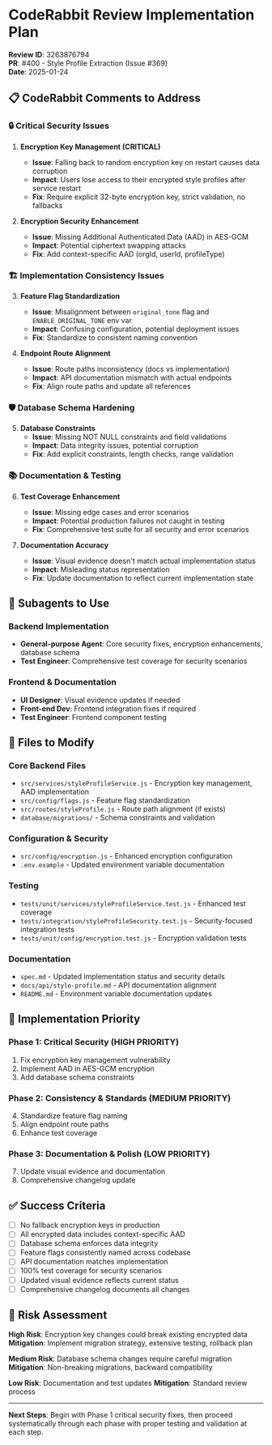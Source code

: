 # CodeRabbit Review Implementation Plan
**Review ID**: 3263876794  
**PR**: #400 - Style Profile Extraction (Issue #369)  
**Date**: 2025-01-24

## 📋 CodeRabbit Comments to Address

### 🔒 **Critical Security Issues**

1. **Encryption Key Management (CRITICAL)**
   - **Issue**: Falling back to random encryption key on restart causes data corruption
   - **Impact**: Users lose access to their encrypted style profiles after service restart
   - **Fix**: Require explicit 32-byte encryption key, strict validation, no fallbacks

2. **Encryption Security Enhancement**
   - **Issue**: Missing Additional Authenticated Data (AAD) in AES-GCM
   - **Impact**: Potential ciphertext swapping attacks
   - **Fix**: Add context-specific AAD (orgId, userId, profileType)

### 🏗️ **Implementation Consistency Issues**

3. **Feature Flag Standardization**
   - **Issue**: Misalignment between `original_tone` flag and `ENABLE_ORIGINAL_TONE` env var
   - **Impact**: Confusing configuration, potential deployment issues
   - **Fix**: Standardize to consistent naming convention

4. **Endpoint Route Alignment**
   - **Issue**: Route paths inconsistency (docs vs implementation)
   - **Impact**: API documentation mismatch with actual endpoints
   - **Fix**: Align route paths and update all references

### 🛡️ **Database Schema Hardening**

5. **Database Constraints**
   - **Issue**: Missing NOT NULL constraints and field validations
   - **Impact**: Data integrity issues, potential corruption
   - **Fix**: Add explicit constraints, length checks, range validation

### 📚 **Documentation & Testing**

6. **Test Coverage Enhancement**
   - **Issue**: Missing edge cases and error scenarios
   - **Impact**: Potential production failures not caught in testing
   - **Fix**: Comprehensive test suite for all security and error scenarios

7. **Documentation Accuracy**
   - **Issue**: Visual evidence doesn't match actual implementation status
   - **Impact**: Misleading status representation
   - **Fix**: Update documentation to reflect current implementation state

## 🤖 Subagents to Use

### **Backend Implementation**
- **General-purpose Agent**: Core security fixes, encryption enhancements, database schema
- **Test Engineer**: Comprehensive test coverage for security scenarios

### **Frontend & Documentation**
- **UI Designer**: Visual evidence updates if needed
- **Front-end Dev**: Frontend integration fixes if required
- **Test Engineer**: Frontend component testing

## 📁 Files to Modify

### **Core Backend Files**
- `src/services/styleProfileService.js` - Encryption key management, AAD implementation
- `src/config/flags.js` - Feature flag standardization
- `src/routes/styleProfile.js` - Route path alignment (if exists)
- `database/migrations/` - Schema constraints and validation

### **Configuration & Security**
- `src/config/encryption.js` - Enhanced encryption configuration
- `.env.example` - Updated environment variable documentation

### **Testing**
- `tests/unit/services/styleProfileService.test.js` - Enhanced test coverage
- `tests/integration/styleProfileSecurity.test.js` - Security-focused integration tests
- `tests/unit/config/encryption.test.js` - Encryption validation tests

### **Documentation**
- `spec.md` - Updated implementation status and security details
- `docs/api/style-profile.md` - API documentation alignment
- `README.md` - Environment variable documentation updates

## 🎯 Implementation Priority

### **Phase 1: Critical Security (HIGH PRIORITY)**
1. Fix encryption key management vulnerability
2. Implement AAD in AES-GCM encryption
3. Add database schema constraints

### **Phase 2: Consistency & Standards (MEDIUM PRIORITY)**  
4. Standardize feature flag naming
5. Align endpoint route paths
6. Enhance test coverage

### **Phase 3: Documentation & Polish (LOW PRIORITY)**
7. Update visual evidence and documentation
8. Comprehensive changelog update

## ✅ Success Criteria

- [ ] No fallback encryption keys in production
- [ ] All encrypted data includes context-specific AAD
- [ ] Database schema enforces data integrity
- [ ] Feature flags consistently named across codebase
- [ ] API documentation matches implementation
- [ ] 100% test coverage for security scenarios
- [ ] Updated visual evidence reflects current status
- [ ] Comprehensive changelog documents all changes

## 🚨 Risk Assessment

**High Risk**: Encryption key changes could break existing encrypted data
**Mitigation**: Implement migration strategy, extensive testing, rollback plan

**Medium Risk**: Database schema changes require careful migration
**Mitigation**: Non-breaking migrations, backward compatibility

**Low Risk**: Documentation and test updates
**Mitigation**: Standard review process

---

**Next Steps**: Begin with Phase 1 critical security fixes, then proceed systematically through each phase with proper testing and validation at each step.
